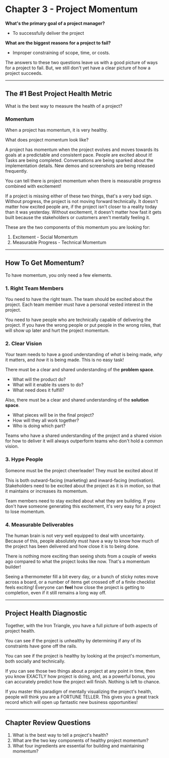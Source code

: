 # Chapter 3 - Project Momentum

**What's the primary goal of a project manager?**

- To successfully deliver the project

**What are the biggest reasons for a project to fail?**

- Improper constraining of scope, time, or costs.

The answers to these two questions leave us with a good picture of ways for a project to fail. But, we still don't yet have a clear picture of how a project succeeds.

---

## The #1 Best Project Health Metric

What is the best way to measure the health of a project?

### **Momentum**

When a project has momentum, it is very healthy.

What does project momentum look like?

A project has momentum when the project evolves and moves towards its goals at a predictable and consistent pace. People are excited about it! Tasks are being completed. Conversations are being sparked about the implementation details. New demos and screenshots are being released frequently.

You can tell there is project momentum when there is measurable progress combined with excitement!

If a project is missing either of these two things, that's a very bad sign. Without progress, the project is not moving forward technically. It doesn't matter how excited people are, if the project isn't closer to a reality today than it was yesterday. Without excitement, it doesn't matter how fast it gets built because the stakeholders or customers aren't mentally feeling it.

These are the two components of this momentum you are looking for:

1. Excitement - Social Momentum
2. Measurable Progress - Technical Momentum

---

## How To Get Momentum?

To have momentum, you only need a few elements.

### 1. Right Team Members

You need to have the right team. The team should be excited about the project. Each team member must have a personal vested interest in the project.

You need to have people who are technically capable of delivering the project. If you have the wrong people or put people in the wrong roles, that will show up later and hurt the project momentum.

### 2. Clear Vision

Your team needs to have a good understanding of *what* is being made, *why* it matters, and *how* it is being made. This is no easy task!

There must be a clear and shared understanding of the **problem space**.

- What will the product do?
- What will it enable its users to do?
- What need does it fulfill?

Also, there must be a clear and shared understanding of the **solution space**.

- What pieces will be in the final project?
- How will they all work together?
- Who is doing which part?

Teams who have a shared understanding of the project and a shared vision for how to deliver it will always outperform teams who don't hold a common vision.

### 3. Hype People

Someone must be the project cheerleader! They must be excited about it!

This is both outward-facing (marketing) and inward-facing (motivation). Stakeholders need to be excited about the project as it is in motion, so that it maintains or increases its momentum.

Team members need to stay excited about what they are building. If you don't have someone generating this excitement, it's very easy for a project to lose momentum.

### 4. Measurable Deliverables

The human brain is not very well equipped to deal with uncertainty. Because of this, people absolutely must have a way to know how much of the project has been delivered and how close it is to being done.

There is nothing more exciting than seeing shots from a couple of weeks ago compared to what the project looks like now. That's a momentum builder!

Seeing a thermometer fill a bit every day, or a bunch of sticky notes move across a board, or a number of items get crossed off of a finite checklist feels exciting! Everyone can **feel** how close the project is getting to completion, even if it still remains a long way off.

---

## Project Health Diagnostic

Together, with the Iron Triangle, you have a full picture of both aspects of project health.

You can see if the project is unhealthy by determining if any of its constraints have gone off the rails.

You can see if the project is healthy by looking at the project's momentum, both socially and technically.

If you can see those two things about a project at any point in time, then you know EXACTLY how project is doing, and, as a powerful bonus, you can accurately predict how the project will finish. Nothing is left to chance.

If you master this paradigm of mentally visualizing the project's health, people will think you are a FORTUNE TELLER. This gives you a great track record which will open up fantastic new business opportunities!

---

## Chapter Review Questions
1. What is the best way to tell a project's health?
2. What are the two key components of healthy project momentum?
3. What four ingredients are essential for building and maintaining momentum?
